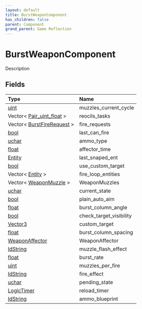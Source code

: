 ```yaml
---
layout: default
title: BurstWeaponComponent
has_children: false
parent: Component
grand_parent: Game Reflection
---
```

# BurstWeaponComponent
Description 

## Fields
| Type | Name |
|:-------------|:--------------|
| [uint](/game-reflection/components/uint.md) | muzzles_current_cycle |
| Vector< [Pair_uint_float](/game-reflection/classes/pair_uint_float.md) > | reocils_tasks |
| Vector< [BurstFireRequest](/game-reflection/classes/burst_fire_request.md) > | fire_requests |
| [bool](/game-reflection/components/bool.md) | last_can_fire |
| [uchar](/game-reflection/enums/uchar.md) | ammo_type |
| [float](/game-reflection/components/float.md) | affector_time |
| [Entity](/game-reflection/classes/entity.md) | last_snaped_ent |
| [bool](/game-reflection/components/bool.md) | use_custom_target |
| Vector< [Entity](/game-reflection/classes/entity.md) > | fire_loop_entities |
| Vector< [WeaponMuzzle](/game-reflection/classes/weapon_muzzle.md) > | WeaponMuzzles |
| [uchar](/game-reflection/enums/uchar.md) | current_state |
| [bool](/game-reflection/components/bool.md) | plain_auto_aim |
| [float](/game-reflection/components/float.md) | burst_column_angle |
| [bool](/game-reflection/components/bool.md) | check_target_visibility |
| [Vector3](/game-reflection/classes/vector3.md) | custom_target |
| [float](/game-reflection/components/float.md) | burst_column_spacing |
| [WeaponAffector](/game-reflection/classes/weapon_affector.md) | WeaponAffector |
| [IdString](/game-reflection/components/id_string.md) | muzzle_flash_effect |
| [float](/game-reflection/components/float.md) | burst_rate |
| [uint](/game-reflection/components/uint.md) | muzzles_per_fire |
| [IdString](/game-reflection/components/id_string.md) | fire_effect |
| [uchar](/game-reflection/enums/uchar.md) | pending_state |
| [LogicTimer](/game-reflection/classes/logic_timer.md) | reload_timer |
| [IdString](/game-reflection/components/id_string.md) | ammo_blueprint |
